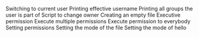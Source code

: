 Switching to current user
Printing effective username
Printing all groups the user is part of
Script to change owner
Creating an empty file
Executive permission
Execute multiple permissions
Execute permission to everybody
Setting permissions
Setting the mode of the file
Setting the mode of hello
